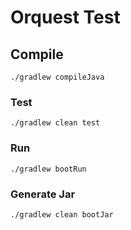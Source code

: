 # Orquest Test

## Compile

```
./gradlew compileJava
```

### Test

```
./gradlew clean test
```

### Run

```
./gradlew bootRun
```

### Generate Jar

```
./gradlew clean bootJar
```
